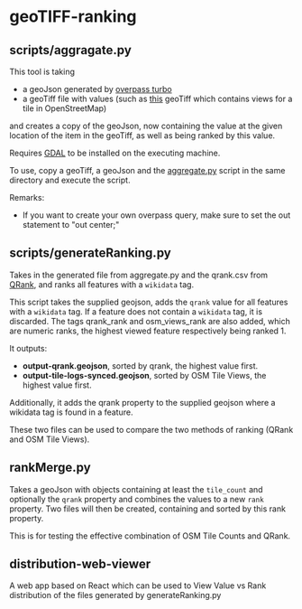 ﻿# geoTIFF-ranking

## scripts/aggragate.py

This tool is taking 
- a geoJson generated by [overpass turbo](https://overpass-turbo.osm.ch/) 
- a geoTiff file with values (such as [this](https://qrank.toolforge.org/download/osmviews.tiff) geoTiff which contains views for a tile in OpenStreetMap)

and creates a copy of the geoJson, now containing the value at the given location of the item in the geoTiff, as well as being ranked by this value.

Requires [GDAL](https://gdal.org/) to be installed on the executing machine.

To use, copy a geoTiff, a geoJson and the [aggregate.py](https://github.com/geometalab/geoTIFF-ranking/blob/main/gdal.py) script in the same directory and execute the script.

Remarks:
- If you want to create your own overpass query, make sure to set the out statement to "out center;"

## scripts/generateRanking.py

Takes in the generated file from aggregate.py and the qrank.csv from [QRank](https://qrank.wmcloud.org/), and ranks all features with a `wikidata` tag.

This script takes the supplied geojson, adds the `qrank` value for all features with a `wikidata` tag. If a feature does not contain a `wikidata` tag, it is discarded. The tags qrank_rank and osm_views_rank are also added, which are numeric ranks, the highest viewed feature respectively being ranked 1.

It outputs:
- **output-qrank.geojson**, sorted by qrank, the highest value first.
- **output-tile-logs-synced.geojson**, sorted by OSM Tile Views, the highest value first.

Additionally, it adds the qrank property to the supplied geojson where a wikidata tag is found in a feature.

These two files can be used to compare the two methods of ranking (QRank and OSM Tile Views).

## rankMerge.py

Takes a geoJson with objects containing at least the `tile_count` and optionally the `qrank` property and combines the values to a new `rank` property. Two files will then be created, containing and sorted by this rank property. 

This is for testing the effective combination of OSM Tile Counts and QRank.

## distribution-web-viewer
A web app based on React which can be used to View Value vs Rank distribution of the files generated by generateRanking.py

